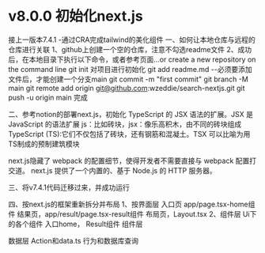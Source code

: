 #  v8.0.0 初始化next.js
接上一版本7.4.1 -通过CRA完成tailwind的美化组件
一、如何让本地仓库与远程的仓库进行关联
1、github上创建一个空的仓库，注意不勾选readme文件
2、成功后，在本地目录下执行以下命令，或者参考页面…or create a new repository on the command line
git init 对项目进行初始化
git add readme.md --必须要添加文件后，才能创建一个分支main
git commit -m "first commit"
git branch -M main
git remote add origin git@github.com:wzeddie/search-nextjs.git
git push -u origin main
完成

二、参考notion的部署next.js，初始化
 TypeScript 的 JSX 语法的扩展。JSX 是 JavaScript 的语法扩展
 js：比如砖块，jsx：像乐高积木，由不同的砖块组成
 TypeScript (TS):它们不仅包括了砖块，还有钢筋和混凝土。TSX 可以比喻为用TS制成的预制建筑模块

 next.js隐藏了 webpack 的配置细节，使得开发者不需要直接与 webpack 配置打交道。
 next.js 提供了一个内置的、基于 Node.js 的 HTTP 服务器。

 三、将v7.4.1代码迁移过来，并成功运行

 四、按next.js的框架重新拆分并布局
 1、按界面层
  入口页 app/page.tsx-home组件
  结果页，app/result/page.tsx-result组件
  布局页，Layout.tsx
 2、组件层 
 Ui下的各个组件
入口home，
Result组件
 组件层 

 数据层
 Action和data.ts
行为和数据库查询
